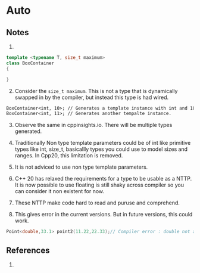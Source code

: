 # Auto

## Notes
1. 
```cpp
template <typename T, size_t maximum>
class BoxContainer
{

}
```
2. Consider the `size_t maximum`. This is not a type that is dynamically swapped in by the compiler, but instead this type is had wired.  
```txt
BoxContainer<int, 10>; // Generates a template instance with int and 10.
BoxContainer<int, 11>; // Generates another tempalte instance. 
```

3. Observe the same in cppinsights.io. There will be multiple types generated. 

4. Traditionally Non type template parameters could be of int like primitive types like int, size_t, basicallly types you could use to model sizes and ranges. In Cpp20, this limitation is removed. 

5. It is not adviced to use non type template parameters. 

6. C++ 20 has relaxed the requirements for a type to be usable as a NTTP. It is now possible to use floating is still shaky across compiler so you can consider it non existent for now. 

7. These NTTP make code hard to read and puruse and comprehend. 

8. This gives error in the current versions. But in future versions, this could work. 

```cpp
Point<double,33.1> point2(11.22,22.33);// Compiler error : double not a valid
```

## References

1. 

